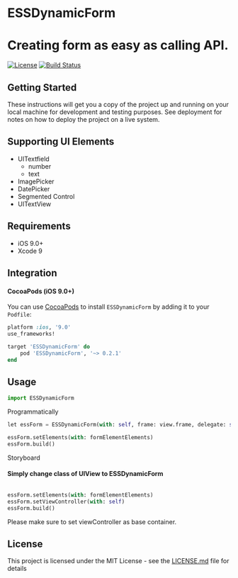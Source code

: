 # ESSDynamicForm

# Creating form as easy as calling API.

[![License](https://img.shields.io/cocoapods/l/ESSDynamicForm.svg?style=plastic)]()
[![Build Status](https://travis-ci.org/chrisferdian/ESSDynamicForm.svg?branch=master)](https://travis-ci.org/chrisferdian/ESSDynamicForm)

## Getting Started

These instructions will get you a copy of the project up and running on your local machine for development and testing purposes. See deployment for notes on how to deploy the project on a live system.

## Supporting UI Elements

- UITextfield
    - number
    - text
- ImagePicker
- DatePicker
- Segmented Control
- UITextView

## Requirements

- iOS 9.0+
- Xcode 9

## Integration

#### CocoaPods (iOS 9.0+)

You can use [CocoaPods](http://cocoapods.org/) to install `ESSDynamicForm` by adding it to your `Podfile`:

```ruby
platform :ios, '9.0'
use_frameworks!

target 'ESSDynamicForm' do
    pod 'ESSDynamicForm', '~> 0.2.1'
end
```

## Usage

```python
import ESSDynamicForm
```

Programmatically
```python
let essForm = ESSDynamicForm(with: self, frame: view.frame, delegate: self)

essForm.setElements(with: formElementElements)
essForm.build()
```

Storyboard
#### Simply change class of UIView to ESSDynamicForm

```python

essForm.setElements(with: formElementElements)
essForm.setViewController(with: self)
essForm.build()
```

Please make sure to set viewController as base container.

## License

This project is licensed under the MIT License - see the [LICENSE.md](LICENSE.md) file for details
